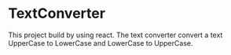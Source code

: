 # TextConverter
This project build by using react. The text converter convert a text UpperCase to LowerCase and LowerCase to UpperCase.
